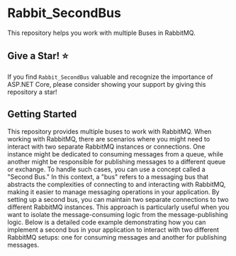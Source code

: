 # Rabbit_SecondBus
This repository helps you work with multiple Buses in RabbitMQ.
## Give a Star! ⭐
If you find `Rabbit_SecondBus` valuable and recognize the importance of ASP.NET Core, please consider showing your support by giving this repository a star!
 
## Getting Started

This repository provides multiple buses to work with RabbitMQ. When working with RabbitMQ, there are scenarios where you might need to interact with two separate RabbitMQ instances or connections. One instance might be dedicated to consuming messages from a queue, while another might be responsible for publishing messages to a different queue or exchange. To handle such cases, you can use a concept called a "Second Bus." In this context, a "bus" refers to a messaging bus that abstracts the complexities of connecting to and interacting with RabbitMQ, making it easier to manage messaging operations in your application. By setting up a second bus, you can maintain two separate connections to two different RabbitMQ instances. This approach is particularly useful when you want to isolate the message-consuming logic from the message-publishing logic. Below is a detailed code example demonstrating how you can implement a second bus in your application to interact with two different RabbitMQ setups: one for consuming messages and another for publishing messages.

